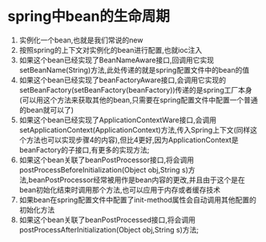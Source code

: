 # spring中bean的生命周期

1. 实例化一个bean,也就是我们常说的new
2. 按照spring的上下文对实例化的bean进行配置,也就ioc注入
3. 如果这个bean已经实现了BeanNameAware接口,回调用它实现setBeanName(String)方法,此处传递的就是spring配置文件中的bean的值
4. 如果这个bean已经实现了beanFactoryAware接口,会调用它实现的setBeanFactory(setBeanFactory(beanFactory))传递的是spring工厂本身(可以用这个方法来获取其他的bean,只需要在spring配置文件中配置一个普通的bean就可以了)
5. 如果这个bean已经实现了ApplicationContextWare接口,会调用setApplicationContext(ApplicationContext)方法,传入Spring上下文(同样这个方法也可以实现步骤4的内容),但比4更好,因为ApplicationContext是beanFactory的子接口,有更多的实现方法;
6. 如果这个bean关联了beanPostProcessor接口,将会调用postProcessBeforeInitialization(Object obj,String s)方法,beanPostProcessor经常被用作是bean内容的更改,并且由于这个是在bean初始化结束时调用那个方法,也可以应用于内存或者缓存技术
7. 如果bean在spring配置文件中配置了init-method属性会自动调用其他配置的初始化方法
8. 如果这个bean关联了beanPostProcessed接口,将会调用postProcessAfterInitialization(Object obj,String s)方法;
